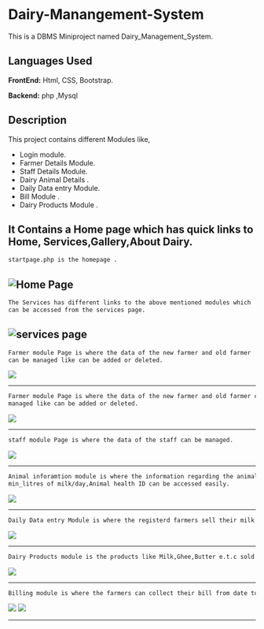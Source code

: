 
# Dairy-Manangement-System
This is a DBMS Miniproject named Dairy_Management_System.

## Languages Used

**FrontEnd:** Html, CSS, Bootstrap.

**Backend:**  php ,Mysql


## Description
This project contains different Modules like, 
- Login module.
- Farmer Details Module. 
- Staff Details Module. 
- Dairy Animal Details . 
- Daily Data entry Module. 
- Bill Module . 
- Dairy Products Module .

It Contains a Home page which has quick links to Home, Services,Gallery,About Dairy.
----------------------------------------------------------------------------------------------------------------------------------------
```bash
startpage.php is the homepage . 
```
![Home Page](Screen_shots/startpage.png)
</br>
----------------------------------------------------------------------------------------------------------------------------------------
```bash
The Services has different links to the above mentioned modules which 
can be accessed from the services page.
```
![services page](Screen_shots/services.png)
</br>
----------------------------------------------------------------------------------------------------------------------------------------
```bash
Farmer module Page is where the data of the new farmer and old farmer 
can be managed like can be added or deleted.
```
![](Screen_shots/Farmer.png)
</br>

----------------------------------------------------------------------------------------------------------------------------------------
```bash
Farmer module Page is where the data of the new farmer and old farmer can be 
managed like can be added or deleted.
```
![](Screen_shots/farmer-1.png)
</br>

----------------------------------------------------------------------------------------------------------------------------------------
```bash
staff module Page is where the data of the staff can be managed.
```
![](Screen_shots/staff.png)
</br>

---------------------------------------------------------------------------------------------------------------------------------------
```bash
Animal inforamtion module is where the information regarding the animal i.e. Cow or Buffalo , 
min_litres of milk/day,Animal health ID can be accessed easily.
```
![](Screen_shots/Animal_info.png)
</br>

---------------------------------------------------------------------------------------------------------------------------------------
```bash
Daily Data entry Module is where the registerd farmers sell their milk to the dairy on daily basis.
```
![](Screen_shots/Daily_Data.png)
</br>

---------------------------------------------------------------------------------------------------------------------------------------
```bash
Dairy Products module is the products like Milk,Ghee,Butter e.t.c sold to the customers of the dairy.
```
![](Screen_shots/products.png)
</br>

--------------------------------------------------------------------------------------------------------------------------------------
```bash
Billing module is where the farmers can collect their bill from date to the to date.
```
![](Screen_shots/Bill.png)
![](Screen_shots/Bill-1.png)

---------------------------------------------------------------------------------------------------------------------------------------







